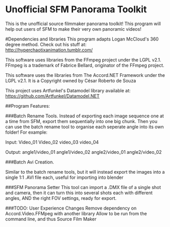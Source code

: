 # Unofficial SFM Panorama Toolkit

This is the unofficial source filmmaker panorama toolkit! This program will help out users of SFM to make their very own panoramic videos!

#Dependencies and libraries
This program adapts Logan McCloud's 360 degree method. Check out his stuff at: http://hyperchaotixanimation.tumblr.com/

This software uses libraries from the FFmpeg project under the LGPL v2.1. 
FFmpeg is a trademark of Fabrice Bellard, originator of the FFmpeg project.


This software uses the libraries from The Accord.NET Framework under the LGPL v2.1. It is a Copyright owned by César Roberto de Souza <cesarsouza at gmail.com>

This project uses Artfunkel's Datamodel library available at: https://github.com/Artfunkel/Datamodel.NET

##Program Features: 

###Batch Rename Tools.
Instead of exporting each image sequence one at a time from SFM, export them sequentially into one big chunk. Then you can use the batch rename tool to organise each seperate angle into its own folder! For example:

Input:
Video_01
Video_02
video_03
video_04

Output:
angle1/video_01
angle1/video_02
angle2/video_01
angle2/video_02

###Batch Avi Creation.

Similar to the batch rename tools, but it will instead export the images into a single 1:1 .AVI file each, useful for importing into blender

###SFM Panorama Setter
This tool can import a .DMX file of a single shot and camera, then it can turn this into several shots each with different angles, AND the right FOV settings, ready for export.

###TODO: 
User Experience Changes
Remove dependency on Accord.Video.FFMpeg with another library
Allow to be run from the command line, and thus Source Film Maker
